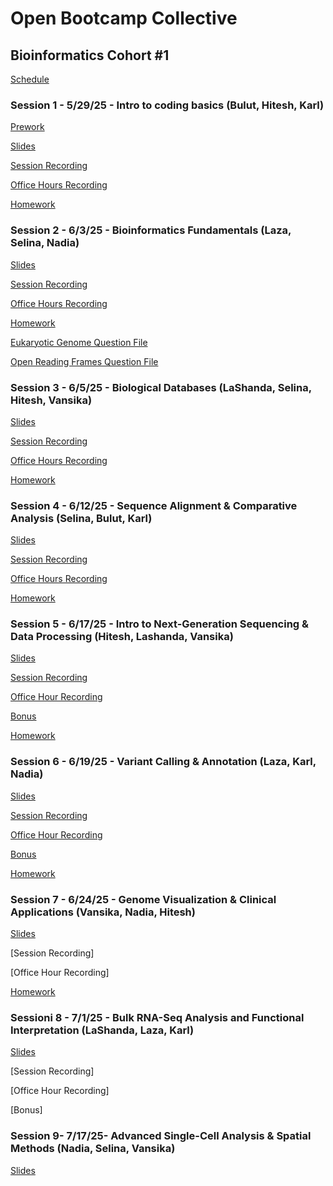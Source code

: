 # Open Bootcamp Collective
## Bioinformatics Cohort #1

[Schedule](https://docs.google.com/document/d/1UePDrGVNffo-RkK21stbuJtwgA0N-TnipDby-_4_9eU/edit?usp=sharing)

### Session 1 - 5/29/25 - Intro to coding basics (Bulut, Hitesh, Karl)
[Prework](01-Intro_to_coding/prework.md)

[Slides](https://docs.google.com/presentation/d/1bZ2KqZODI4VddwrwBxSmFqgcPMlaa3UA_yJOWkntGYE/edit?usp=sharing)

[Session Recording](https://fathom.video/share/HtNDKat_VGsCZDsxWQEkyfkSxZHSmoXG)

[Office Hours Recording](https://fathom.video/share/jN_P3akX1j6b9mAyCaMAdEHGsguXzuBE)

[Homework](01-Intro_to_coding/group_homework_1.md)


### Session 2 - 6/3/25 - Bioinformatics Fundamentals (Laza, Selina, Nadia)
[Slides](https://docs.google.com/presentation/d/1S-LbQqvX12VoEGpg7TyQ-_xE0FkTmdwYmWJpGCURK8M/edit?usp=sharing)

[Session Recording](https://fathom.video/share/R_N9ETxH9MxkEwPe1t5gctjqUx_xKQbT)

[Office Hours Recording](https://fathom.video/share/6WzdR2hdXKPygv3NgmAKfH59vRxREJV7)

[Homework](02-Bioinformatics_Fundamentals/group_homework_2.md)

[Eukaryotic Genome Question File](02-Bioinformatics_Fundamentals/eukaryotes.tsv)

[Open Reading Frames Question File](02-Bioinformatics_Fundamentals/test_dna_orf.txt)

### Session 3 - 6/5/25 - Biological Databases (LaShanda, Selina, Hitesh, Vansika)
[Slides](https://docs.google.com/presentation/d/123qm0xJtuCkuzw4AFte0iLULCRT9cJuhgoGs4EkSdEQ/edit?usp=sharing)

[Session Recording](https://fathom.video/share/kdUqr3zde_mrKng2_9p1bVAyHzWtFzz_)

[Office Hours Recording](https://fathom.video/share/91NxMkBvwN-YhLhRJLj_9fNn16JzAgQp)

[Homework](https://github.com/open-bootcamp-collective/bioinformatics-cohort-1/blob/main/03%3A%20Biological%20Databases%20and%20Programmatic%20Access/Homework%203.md)

### Session 4 - 6/12/25 - Sequence Alignment & Comparative Analysis (Selina, Bulut, Karl)
[Slides](https://docs.google.com/presentation/d/1ZmZooezIbEai_DpW-_tlxrmwqbHWhMMNNwiCKn1vyHg/edit?usp=sharing)

[Session Recording](https://fathom.video/share/9i5v7Lu5t1z5xKY2JMXjrsP194p6ZjbT)

[Office Hours Recording](https://fathom.video/share/J8zEkjTWub5sn1qBrmGG4fnPSox9PM93)

[Homework](https://docs.google.com/document/d/1oYmNn5Z3sBOWjRXX4ea8mnuE2DCCelx0d0YWGFp80UI/edit?usp=sharing)

### Session 5 - 6/17/25 - Intro to Next-Generation Sequencing & Data Processing (Hitesh, Lashanda, Vansika)
[Slides](https://docs.google.com/presentation/d/1A57yr6ligirTPQFIiiUWbfPmYRUigMwZQqcqeRTJ2NM/edit?usp=sharing)

[Session Recording](https://fathom.video/share/UQUxajHvKArN25wbMzx_CyCzhnbHnQAu)

[Office Hour Recording](https://fathom.video/share/m2ybEe-WM3oyiTQV_1AzbBzZSZjKNgoQ)

[Bonus](https://fathom.video/share/BxynyVsjNHUpfnE7GmDjuyba4ffFqJnB)

[Homework](https://github.com/open-bootcamp-collective/bioinformatics-cohort-1/blob/main/05-Next-Generation%20Sequencing%20%26%20Data%20Processing/Homework%205.md)

### Session 6 - 6/19/25 - Variant Calling & Annotation (Laza, Karl, Nadia)
[Slides](https://docs.google.com/presentation/d/1HR33SLxs_BHpgm8qe3wJSvawpJqNcyp_8wGcXIdOpNs/edit?usp=sharing)

[Session Recording](https://fathom.video/share/6S4XBsfCsioAvWXdgNqC565syi6gfBcR)

[Office Hour Recording](https://fathom.video/share/s14BfRBXa9eH3py48CHxYiMKSyt46i4w)

[Bonus](https://fathom.video/share/sN-MB5JF2xu2JBNsB94tdj7iVJdYz89b)

[Homework](https://docs.google.com/document/d/1dmJyz9UcCnyr4Z-RynecnuiSnjPBEVHToE6OD68A4ro/edit?usp=sharing)

### Session 7 - 6/24/25 - Genome Visualization & Clinical Applications (Vansika, Nadia, Hitesh) 
[Slides](https://docs.google.com/presentation/d/1Z5QBeCdbD7m1uQ406q5onQ98ojZ3b2C_NGGPb2xBCzM/edit?usp=sharing) 

[Session Recording]

[Office Hour Recording]

[Homework](https://docs.google.com/document/d/1nebh7ptthz1GIk7gPY40TUBlyaIN075Z4qtBZkeC0Ts/edit?usp=sharing)

### Sessioni 8 - 7/1/25 - Bulk RNA-Seq Analysis and Functional Interpretation (LaShanda, Laza, Karl)
[Slides](https://docs.google.com/presentation/d/19X6GPLgBm5Ty4rz2UCZSGmKOjc2KgLcoGpX-TpxvyAM/edit)

[Session Recording]

[Office Hour Recording]

[Bonus]

### Session 9- 7/17/25-  Advanced Single-Cell Analysis & Spatial Methods (Nadia, Selina, Vansika)
[Slides](https://docs.google.com/presentation/d/1CfZbyaHdwEI1yJ46o3qW-pNNSUf8F2Uc67Ao_I0YY4U/edit?slide=id.p#slide=id.p)


